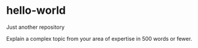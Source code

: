 # hello-world

Just another repository

Explain a complex topic from your area of expertise in 500 words or fewer.
